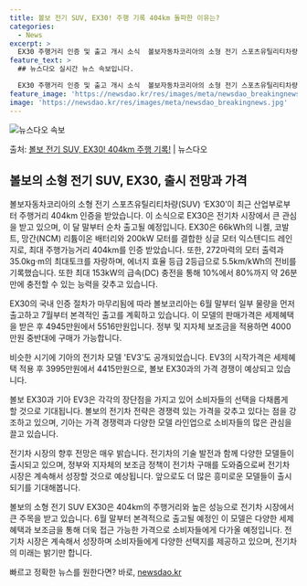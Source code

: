 ```yaml
---
title: 볼보 전기 SUV, EX30! 주행 기록 404km 돌파한 이유는?
categories:
  - News
excerpt: >
  EX30 주행거리 인증 및 출고 개시 소식  볼보자동차코리아의 소형 전기 스포츠유틸리티차량(SUV) ‘EX3…
feature_text: >
  ## 뉴스다오 실시간 뉴스 속보입니다.

  EX30 주행거리 인증 및 출고 개시 소식  볼보자동차코리아의 소형 전기 스포츠유틸리티차량(SUV) ‘EX3…
feature_image: 'https://newsdao.kr/res/images/meta/newsdao_breakingnews.jpg'
image: 'https://newsdao.kr/res/images/meta/newsdao_breakingnews.jpg'
---
```


![뉴스다오 속보](https://newsdao.kr/res/images/meta/newsdao_breakingnews.jpg)

<p>출처: <a href="https://newsdao.kr/4054" rel="dofollow">볼보 전기 SUV, EX30! 404km 주행 기록!</a> | 뉴스다오</p>

## 볼보의 소형 전기 SUV, EX30, 출시 전망과 가격

볼보자동차코리아의 소형 전기 스포츠유틸리티차량(SUV) ‘EX30’이 최근 산업부로부터 주행거리 404km 인증을 받았습니다. 이 소식으로 EX30은 전기차 시장에서 큰 관심을 받고 있으며, 이 달 말부터 순차 출고될 예정입니다. EX30은 66kWh의 니켈, 코발트, 망간(NCM) 리튬이온 배터리와 200kW 모터를 결합한 싱글 모터 익스텐디드 레인지로, 최대 주행가능거리 404km를 인증 받았습니다. 또한, 272마력의 모터 출력과 35.0kg·m의 최대토크를 자랑하며, 에너지 효율 등급 2등급으로 5.5km/kWh의 전비를 기록했습니다. 또한 최대 153kW의 급속(DC) 충전을 통해 10%에서 80%까지 약 26분 만에 충전할 수 있는 능력을 갖추고 있습니다.

EX30의 국내 인증 절차가 마무리됨에 따라 볼보코리아는 6월 말부터 일부 물량을 먼저 출고하고 7월부터 본격적인 출고를 계획하고 있습니다. 이 모델의 판매가격은 세제혜택을 받은 후 4945만원에서 5516만원입니다. 정부 및 지자체 보조금을 적용하면 4000만원 중반대에 구매가 가능합니다.

비슷한 시기에 기아의 전기차 모델 'EV3'도 공개되었습니다. EV3의 시작가격은 세제혜택 적용 후 3995만원에서 4415만원으로, 볼보 EX30과의 가격 경쟁이 예상되고 있습니다.

볼보 EX30과 기아 EV3은 각각의 장단점을 가지고 있어 소비자들의 선택을 다채롭게 할 것으로 기대됩니다. 볼보의 전기차 전략은 경쟁력 있는 가격을 갖추고 있다는 점을 강조하고 있으며, 기아는 가격 경쟁력과 다양한 모델 라인업으로 소비자들의 많은 관심을 끌고 있습니다.

전기차 시장의 향후 전망은 매우 밝습니다. 전기차의 기술 발전과 함께 다양한 모델들이 출시되고 있으며, 정부와 지자체의 보조금 정책이 전기차 구매를 도와줌으로써 전기차 시장은 계속해서 성장할 것으로 예상됩니다. 앞으로도 더 많은 흥미로운 모델들이 출시되기를 기대해봅니다.

볼보의 소형 전기 SUV EX30은 404km의 주행거리와 높은 성능으로 전기차 시장에서 큰 주목을 받고 있습니다. 6월 말부터 본격적으로 출고될 예정인 이 모델은 다양한 세제 혜택과 보조금을 통해 더욱 접근 가능한 가격으로 소비자들에게 다가올 예정입니다. 전기차 시장은 계속해서 성장하며 소비자들에게 다양한 선택지를 제공하고 있으며, 전기차의 미래는 밝기만 합니다. 

빠르고 정확한 뉴스를 원한다면? 바로, <a href="https://newsdao.kr" rel="dofollow">newsdao.kr</a>


